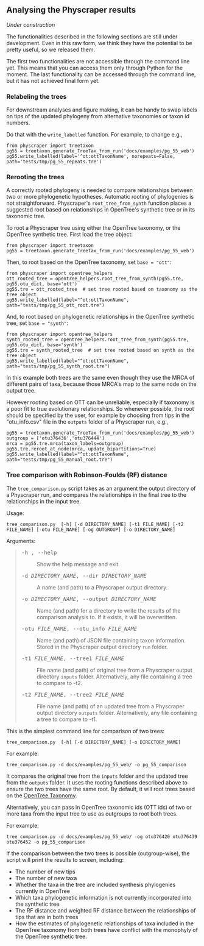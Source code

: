 ## Analysing the Physcraper results

*Under construction*

The functionalities described in the following sections are still under development.
Even in this raw form, we think they have the potential to be pretty useful, so
we released them.

The first two functionalities are not accessible through the command line yet.
This means that you can access them only through Python for the moment.
The last functionality can be accessed through the command line, but it has not
achieved final form yet.

### Relabeling the trees

For downstream analyses and figure making, it can be handy to swap labels on tips of
the updated phylogeny from alternative taxonomies or taxon id numbers.

Do that with the `write_labelled` function. For example, to change  e.g.,

    from physcraper import treetaxon
    pg55 = treetaxon.generate_TreeTax_from_run('docs/examples/pg_55_web')
    pg55.write_labelled(label='^ot:ottTaxonName', norepeats=False, path='tests/tmp/pg_55_repeats.tre')

### Rerooting the trees

A correctly rooted phylogeny is needed to compare relationships between two or more phylogenetic hypotheses.
Automatic rooting of phylogenies is not straightforward. Physcraper's `root_tree_from_synth` function places a suggested root based on relationships in OpenTree's synthetic tree or in its taxonomic tree.

To root a Physcraper tree using either the OpenTree taxonomy, or the OpenTree synthetic tree.
First load the tree object:

    from physcraper import treetaxon
    pg55 = treetaxon.generate_TreeTax_from_run('docs/examples/pg_55_web')

Then, to root based on the OpenTree taxonomy, set `base = "ott"`:

    from physcraper import opentree_helpers
    ott_rooted_tree = opentree_helpers.root_tree_from_synth(pg55.tre, pg55.otu_dict, base='ott')
    pg55.tre = ott_rooted_tree  # set tree rooted based on taxonomy as the tree object
    pg55.write_labelled(label="^ot:ottTaxonName", path="tests/tmp/pg_55_ott_root.tre")


And, to root based on phylogenetic relationships in the OpenTree synthetic tree, set `base = "synth"`:

    from physcraper import opentree_helpers
    synth_rooted_tree = opentree_helpers.root_tree_from_synth(pg55.tre, pg55.otu_dict, base='synth')
    pg55.tre = synth_rooted_tree  # set tree rooted based on synth as the tree object
    pg55.write_labelled(label="^ot:ottTaxonName", path="tests/tmp/pg_55_synth_root.tre")


In this example both trees are the same even though they use the MRCA of different pairs of taxa, because those MRCA's map to the same node on the output tree.

However rooting based on OTT can be unreliable, especially if taxonomy is a poor fit to true evolutionary relationships.
So whenever possible, the root should be specified by the user, for example by choosing from tips in the "otu_info.csv" file in the `outputs` folder of a Physcraper run, e.g.,

    pg55 = treetaxon.generate_TreeTax_from_run('docs/examples/pg_55_web')
    outgroup = ['otu376436','otu376444']
    mrca = pg55.tre.mrca(taxon_labels=outgroup)
    pg55.tre.reroot_at_node(mrca, update_bipartitions=True)
    pg55.write_labelled(label="^ot:ottTaxonName", path="tests/tmp/pg_55_manual_root.tre")


### Tree comparison with Robinson-Foulds (RF) distance

The `tree_comparison.py` script takes as an argument the output directory of a Physcraper run,
and compares the relationships in the final tree to the relationships in the input tree.

Usage:

    tree_comparison.py  [-h] [-d DIRECTORY_NAME] [-t1 FILE_NAME] [-t2 FILE_NAME] [-otu FILE_NAME] [-og OUTGROUP] [-o DIRECTORY_NAME]

Arguments:

<blockquote>
<div><dl class="option-list">
<dt><kbd><span class="option">-h </span>, <span class="option">--help </span></kbd></dt>
<dd><p>Show the help message and exit.</p>
</dd>
<dt><kbd><span class="option">-d <var>DIRECTORY_NAME</var></span>, <span class="option">--dir <var>DIRECTORY_NAME</var></span></kbd></dt>
<dd><p>A name (and path) to a Physcraper output directory.</p>
</dd>
<dt><kbd><span class="option">-o <var>DIRECTORY_NAME</var></span>, <span class="option">--output <var>DIRECTORY_NAME</var></span></kbd></dt>
<dd><p>Name (and path) for a directory to write the results of the comparison analysis to. If it exists, it will be overwritten.</p>
</dd>
<dt><kbd><span class="option">-otu <var>FILE_NAME</var></span>, <span class="option">--otu_info <var>FILE_NAME</var></span></kbd></dt>
<dd><p>Name (and path) of JSON file containing taxon information. Stored in the Physcraper output directory <code class="docutils literal notranslate"><span class="pre">run</span></code> folder.</p>
</dd>
<dt><kbd><span class="option">-t1 <var>FILE_NAME</var></span>, <span class="option">--tree1 <var>FILE_NAME</var></span></kbd></dt>
<dd><p>File name (and path) of original tree from a Physcraper output directory <code class="docutils literal notranslate"><span class="pre">inputs</span></code> folder. Alternatively, any file containing a tree to compare to -t2.</p>
</dd>
<dt><kbd><span class="option">-t2 <var>FILE_NAME</var></span>, <span class="option">--tree2 <var>FILE_NAME</var></span></kbd></dt>
<dd><p>File name (and path) of an updated tree from a Physcraper output directory <code class="docutils literal notranslate"><span class="pre">outputs</span></code> folder. Alternatively, any file containing a tree to compare to -t1.</p>
</dd>
</dl>
</div></blockquote>


This is the simplest command line for comparison of two trees:

    tree_comparison.py  [-h] [-d DIRECTORY_NAME] [-o DIRECTORY_NAME]

For example:

    tree_comparison.py -d docs/examples/pg_55_web/ -o pg_55_comparison

It compares the original tree from the `inputs` folder and the updated tree from the `outputs` folder.
It uses the rooting functions described above to ensure the two trees have the same root.
By default, it will root trees based on the [OpenTree Taxonomy](https://tree.opentreeoflife.org/about/taxonomy-version/ott3.2).

Alternatively, you can pass in OpenTree taxonomic ids (OTT ids) of two or more taxa from the input tree to use as outgroups to root both trees.

For example:

    tree_comparison.py -d docs/examples/pg_55_web/ -og otu376420 otu376439 otu376452 -o pg_55_comparison

If the comparison between the two trees is possible (outgroup-wise), the script will print the results to screen, including:

* The number of new tips
* The number of new taxa
* Whether the taxa in the tree are included synthesis phylogenies currently in OpenTree
* Which taxa phylogenetic information is not currently incorporated into the synthetic tree
* The RF distance and weighted RF distance between the relationships of tips that are in both trees
* How the estimates of phylogenetic relationships of taxa included in the OpenTree taxonomy from both trees have conflict with the monophyly of the OpenTree synthetic tree.
